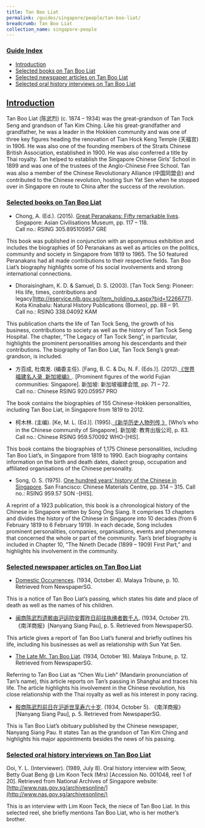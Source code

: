 ```yaml
---
title: Tan Boo Liat
permalink: /guides/singapore/people/tan-boo-liat/
breadcrumb: Tan Boo Liat
collection_name: singapore-people
---
```


### <u>Guide Index</u>

* [Introduction](#introduction)
* [Selected books on Tan Boo Liat](#selected-books-on-tan-boo-liat)
* [Selected newspaper articles on Tan Boo Liat](#selected-newspaper-articles-on-tan-boo-liat)
* [Selected oral history interviews on Tan Boo Liat](#selected-oral-history-interviews-on-tan-boo-liat)

## <u>Introduction</u>

Tan Boo Liat (陈武烈) (c. 1874 – 1934) was the great-grandson of Tan Tock Seng and grandson of Tan Kim Ching. Like his great-grandfather and grandfather, he was a leader in the Hokkien community and was one of three key figures heading the renovation of Tian Hock Keng Temple (天福宫) in 1906. He was also one of the founding members of the Straits Chinese British Association, established in 1900. He was also conferred a title by Thai royalty. Tan helped to establish the Singapore Chinese Girls’ School in 1899 and was one of the trustees of the Anglo-Chinese Free School. Tan was also a member of the Chinese Revolutionary Alliance (中国同盟会) and contributed to the Chinese revolution, hosting Sun Yat Sen when he stopped over in Singapore en route to China after the success of the revolution.


### <u>Selected books on Tan Boo Liat</u>

* Chong, A. (Ed.). (2015). [Great Peranakans: Fifty remarkable lives](http://eservice.nlb.gov.sg/item_holding_s.aspx?bid=201273828). Singapore: Asian Civilisations Museum, pp. 117 – 118. <br>
Call no.: RSING 305.895105957 GRE

This book was published in conjunction with an eponymous exhibition and includes the biographies of 50 Peranakans as well as articles on the politics, community and society in Singapore from 1819 to 1965. The 50 featured Peranakans had all made contributions to their respective fields. Tan Boo Liat’s biography highlights some of his social involvements and strong international connections.


* Dhoraisingham, K. D. & Samuel, D. S. (2003). [Tan Tock Seng: Pioneer: His life, times, contributions and legacy]http://eservice.nlb.gov.sg/item_holding_s.aspx?bid=12266771). Kota Kinabalu: Natural History Publications (Borneo), pp. 88 – 91. <br>
Call no.: RSING 338.04092 KAM

This publication charts the life of Tan Tock Seng, the growth of his business, contributions to society as well as the history of Tan Tock Seng Hospital. The chapter, “The Legacy of Tan Tock Seng”, in particular, highlights the prominent personalities among his descendants and their contributions. The biography of Tan Boo Liat, Tan Tock Seng’s great-grandson, is included.


* 方百成, 杜南发. (编委主任). [Fang, B. C. & Du, N. F. (Eds.)]. (2012).[《世界福建名人录, 新加坡编》](http://eservice.nlb.gov.sg/item_holding_s.aspx?bid=200125706). [Prominent figures of the world Fujian communities: Singapore]. 新加坡: 新加坡福建会馆, pp. 71 – 72. <br>
Call no.: Chinese RSING 920.05957 PRO

The book contains the biographies of 155 Chinese-Hokkien personalities, including Tan Boo Liat, in Singapore from 1819 to 2012.


* 柯木林. (主编). [Ke, M. L. (Ed.)]. (1995).[《新华历史人物列传 》](http://eservice.nlb.gov.sg/item_holding_s.aspx?bid=84500628) [Who’s who in the Chinese community of Singapore]. 新加坡: 教育出版公司, p. 83. <br>
Call no.: Chinese RSING 959.570092 WHO-\[HIS\].

This book contains the biographies of 1,175 Chinese personalities, including Tan Boo Liat’s, in Singapore from 1819 to 1990. Each biography contains information on the birth and death dates, dialect group, occupation and affiliated organisations of the Chinese personality.


* Song, O. S. (1975). [One hundred years’ history of the Chinese in Singapore](http://eservice.nlb.gov.sg/item_holding_s.aspx?bid=4157838). San Francisco: Chinese Materials Centre, pp. 314 – 315.
Call no.: RSING 959.57 SON -\[HIS\].

A reprint of a 1923 publication, this book is a chronological history of the Chinese in Singapore written by Song Ong Siang. It comprises 13 chapters and divides the history of the Chinese in Singapore into 10 decades (from 6 February 1819 to 6 February 1919). In each decade, Song includes prominent personalities, companies, organisations, events and phenomena that concerned the whole or part of the community. Tan’s brief biography is included in Chapter 10, “The Nineth Decade (1899 – 1909) First Part,” and highlights his involvement in the community.


### <u>Selected newspaper articles on Tan Boo Liat</u>

* [Domestic Occurrences](http://eresources.nlb.gov.sg/newspapers/Digitised/Article/maltribune19341004-1.2.75). (1934, October 4). Malaya Tribune, p. 10. Retrieved from NewspaperSG.

This is a notice of Tan Boo Liat’s passing, which states his date and place of death as well as the names of his children.


* [闽商陈武烈遗骸由沪运叻安葬昨日前往执绋者数千人](http://eresources.nlb.gov.sg/newspapers/Digitised/Article/nysp19341021-1.2.61). (1934, October 21). 《南洋商报》[Nanyang Siang Pau], p. 5. Retrieved from NewspaperSG.

This article gives a report of Tan Boo Liat’s funeral and briefly outlines his life, including his businesses as well as relationship with Sun Yat Sen.


* [The Late Mr. Tan Boo Liat](http://eresources.nlb.gov.sg/newspapers/Digitised/Article/maltribune19341016-1.2.99). (1934, October 16). Malaya Tribune, p. 12. Retrieved from NewspaperSG.

Referring to Tan Boo Liat as “Chen Wu Lieh” (Mandarin pronunciation of Tan’s name), this article reports on Tan’s passing in Shanghai and traces his life. The article highlights his involvement in the Chinese revolution, his close relationship with the Thai royalty as well as his interest in pony racing.


* [殷商陈武烈前日在沪逝世享寿六十岁](http://eresources.nlb.gov.sg/newspapers/Digitised/Article/nysp19341005-1.2.58.3). (1934, October 5). 《南洋商报》[Nanyang Siang Pau], p. 5. Retrieved from NewspaperSG.

This is Tan Boo Liat’s obituary published by the Chinese newspaper, Nanyang Siang Pau. It states Tan as the grandson of Tan Kim Ching and highlights his major appointments besides the news of his passing.



### <u>Selected oral history interviews on Tan Boo Liat</u>

Ooi, Y. L. (Interviewer). (1989, July 8). Oral history interview with Seow, Betty Guat Beng @ Lim Koon Teck (Mrs) [Accession No. 001048, reel 1 of 20]. Retrieved from National Archives of Singapore website: [http://www.nas.gov.sg/archivesonline/](http://www.nas.gov.sg/archivesonline/)

This is an interview with Lim Koon Teck, the niece of Tan Boo Liat. In this selected reel, she briefly mentions Tan Boo Liat, who is her mother’s brother.